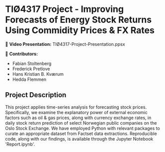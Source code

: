 # TIØ4317 Project - Improving Forecasts of Energy Stock Returns Using Commidity Prices & FX Rates 

🎥 **Video Presentation:** TIØ4317-Project-Presentation.ppsx

👥 **Contributors:**
- Fabian Stoltenberg
- Frederick Pretlove
- Hans Kristian B. Kværum
- Hedda Flemmen

## Project Description

This project applies time-series analysis for forecasting stock prices. Specifically, we examine the explanatory power of external economic factors such as oil & gas prices, along with currency exchange rates, in daily stock return prediction of select Norwegian public companies on the Oslo Stock Exchange. We have employed Python with relevant packages to curate an appropriate dataset from Factset data extractions. Reproducible code, along with our findings, is available through the Jupyter Notebook 'Report.ipynb'.

